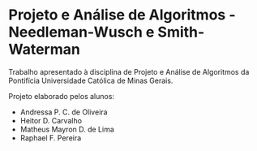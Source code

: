 # Projeto e Análise de Algoritmos - Needleman-Wusch e Smith-Waterman

Trabalho apresentado à disciplina de Projeto e Análise de Algoritmos da Pontifícia Universidade Católica de Minas Gerais.

Projeto elaborado pelos alunos:
- Andressa P. C. de Oliveira
- Heitor D. Carvalho
- Matheus Mayron D. de Lima
- Raphael F. Pereira

